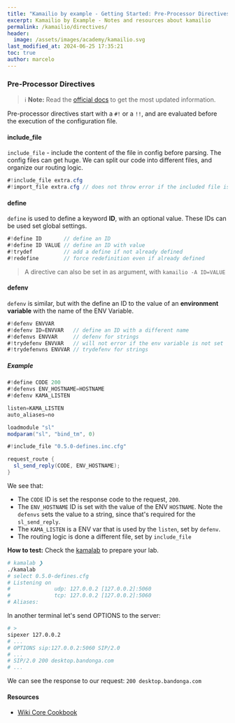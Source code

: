 ```yaml
---
title: "Kamailio by example - Getting Started: Pre-Processor Directives"
excerpt: Kamailio by Example - Notes and resources about kamailio
permalink: /kamailio/directives/
header:
  image: /assets/images/academy/kamailio.svg
last_modified_at: 2024-06-25 17:35:21
toc: true
author: marcelo
---
```


### Pre-Processor Directives

> :information_source: **Note:** Read the [official docs](https://www.kamailio.org/wikidocs/cookbooks/devel/core/) to get the most updated information.

Pre-processor directives start with a `#!` or a `!!`, and are evaluated before the execution of the configuration file.
#### include_file

`include_file` - include the content of the file in config before parsing.
The config files can get huge. We can split our code into different files, and organize our routing logic.

```c#
#!include_file extra.cfg
#!import_file extra.cfg // does not throw error if the included file is not found.
```

#### define

`define` is used to define a keyword **ID**, with an optional value.
These IDs can be used set global settings.

```c#
#!define ID       // define an ID
#!define ID VALUE // define an ID with value
#!trydef          // add a define if not already defined
#!redefine        // force redefinition even if already defined
```

> A directive can also be set in as argument, with `kamailio -A ID=VALUE`
#### defenv

`defenv` is similar, but with the define an ID to the value of an **environment variable** with the name of the ENV Variable.

```c#
#!defenv ENVVAR
#!defenv ID=ENVVAR   // define an ID with a different name
#!defenvs ENVVAR     // defenv for strings
#!trydefenv ENVVAR   // will not error if the env variable is not set
#!trydefenvns ENVVAR // trydefenv for strings
```

##### Example

```c#
#!define CODE 200
#!defenvs ENV_HOSTNAME=HOSTNAME
#!defenv KAMA_LISTEN

listen=KAMA_LISTEN
auto_aliases=no

loadmodule "sl"
modparam("sl", "bind_tm", 0)

#!include_file "0.5.0-defines.inc.cfg"
```

```c#
request_route {
  sl_send_reply(CODE, ENV_HOSTNAME);
}
```

We see that:
- The `CODE`  ID is set the response code to the request, `200`.
- The `ENV_HOSTNAME` ID is set with the value of the ENV `HOSTNAME`. Note the `defenvs` sets the value to a string, since that's required for the `sl_send_reply`.
- The `KAMA_LISTEN` is a ENV var that is used by the `listen`, set by `defenv`.
- The routing logic is done a different file, set by `include_file`

**How to test:** Check the [kamalab](/kamailio/kamalab/) to prepare your lab.
```sh
# kamalab ❯
./kamalab
# select 0.5.0-defines.cfg
# Listening on
#              udp: 127.0.0.2 [127.0.0.2]:5060
#              tcp: 127.0.0.2 [127.0.0.2]:5060
# Aliases:
```

In another terminal let's send OPTIONS to the server:
```sh
# >
sipexer 127.0.0.2
# ...
# OPTIONS sip:127.0.0.2:5060 SIP/2.0
# ...
# SIP/2.0 200 desktop.bandonga.com
# ...
```

We can see the response to our request: `200 desktop.bandonga.com`
#### Resources
* [Wiki Core Cookbook](https://www.kamailio.org/wikidocs/cookbooks/devel/core/)
